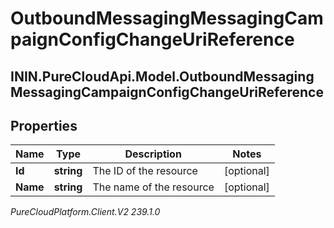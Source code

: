 # OutboundMessagingMessagingCampaignConfigChangeUriReference

## ININ.PureCloudApi.Model.OutboundMessagingMessagingCampaignConfigChangeUriReference

## Properties

|Name | Type | Description | Notes|
|------------ | ------------- | ------------- | -------------|
| **Id** | **string** | The ID of the resource | [optional] |
| **Name** | **string** | The name of the resource | [optional] |



_PureCloudPlatform.Client.V2 239.1.0_
